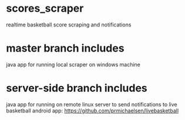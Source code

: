 # scores_scraper
realtime basketball score scraping and notifications

# master branch includes
java app for running local scraper on windows machine

# server-side branch includes
java app for running on remote linux server to send notifications to live basketball android app: https://github.com/prmichaelsen/livebasketball
